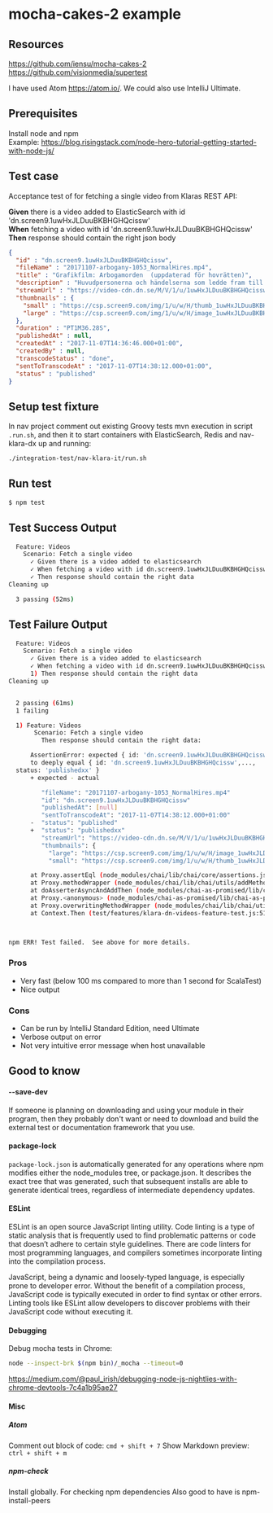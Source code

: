 
# mocha-cakes-2 example

## Resources
https://github.com/iensu/mocha-cakes-2  
https://github.com/visionmedia/supertest

I have used Atom https://atom.io/. We could also use IntelliJ Ultimate.

## Prerequisites ##
Install node and npm  
Example:
https://blog.risingstack.com/node-hero-tutorial-getting-started-with-node-js/

## Test case ##
Acceptance test of for fetching a single video from Klaras REST API:   
 
<b>Given</b> there is a video added to ElasticSearch with id 'dn.screen9.1uwHxJLDuuBKBHGHQcissw'  
<b>When</b> fetching a video with id 'dn.screen9.1uwHxJLDuuBKBHGHQcissw'  
<b>Then</b> response should contain the right json body  

```json
{
  "id" : "dn.screen9.1uwHxJLDuuBKBHGHQcissw",
  "fileName" : "20171107-arbogany-1053_NormalHires.mp4",
  "title" : "Grafikfilm: Arbogamorden  (uppdaterad för hovrätten)",
  "description" : "Huvudpersonerna och händelserna som ledde fram till rättegången och dom mot den 42:åriga kvinnan och hennes pojkvän. Nu prövas målet i Svea Hovrätt",
  "streamUrl" : "https://video-cdn.dn.se/M/V/1/u/1uwHxJLDuuBKBHGHQcissw_360p_h264h.mp4?v=1&token=0ed558211ccafe3db4784",
  "thumbnails" : {
    "small" : "https://csp.screen9.com/img/1/u/w/H/thumb_1uwHxJLDuuBKBHGHQcissw/8.jpg",
    "large" : "https://csp.screen9.com/img/1/u/w/H/image_1uwHxJLDuuBKBHGHQcissw/8.jpg"
  },
  "duration" : "PT1M36.28S",
  "publishedAt" : null,
  "createdAt" : "2017-11-07T14:36:46.000+01:00",
  "createdBy" : null,
  "transcodeStatus" : "done",
  "sentToTranscodeAt" : "2017-11-07T14:38:12.000+01:00",
  "status" : "published"
}
```

## Setup test fixture ##
In nav project comment out existing Groovy tests mvn execution in script `.run.sh`, and then it to start containers with ElasticSearch, Redis and nav-klara-dx up and running:
```sh
./integration-test/nav-klara-it/run.sh
```

## Run test ##
```sh
$ npm test
```

## Test Success Output
```sh
  Feature: Videos
    Scenario: Fetch a single video
      ✓ Given there is a video added to elasticsearch
      ✓ When fetching a video with id dn.screen9.1uwHxJLDuuBKBHGHQcissw/ from nav-klara-dn
      ✓ Then response should contain the right data
Cleaning up

  3 passing (52ms)
```

## Test Failure Output
```sh
  Feature: Videos
    Scenario: Fetch a single video
      ✓ Given there is a video added to elasticsearch
      ✓ When fetching a video with id dn.screen9.1uwHxJLDuuBKBHGHQcissw/ from nav-klara-dn
      1) Then response should contain the right data
Cleaning up


  2 passing (61ms)
  1 failing

  1) Feature: Videos
       Scenario: Fetch a single video
         Then response should contain the right data:

      AssertionError: expected { id: 'dn.screen9.1uwHxJLDuuBKBHGHQcissw',...,status: 'published' } 
      to deeply equal { id: 'dn.screen9.1uwHxJLDuuBKBHGHQcissw',...,
  status: 'publishedxx' }
      + expected - actual

         "fileName": "20171107-arbogany-1053_NormalHires.mp4"
         "id": "dn.screen9.1uwHxJLDuuBKBHGHQcissw"
         "publishedAt": [null]
         "sentToTranscodeAt": "2017-11-07T14:38:12.000+01:00"
      -  "status": "published"
      +  "status": "publishedxx"
         "streamUrl": "https://video-cdn.dn.se/M/V/1/u/1uwHxJLDuuBKBHGHQcissw_360p_h264h.mp4?v=1&token=0ed558211ccafe3db4784"
         "thumbnails": {
           "large": "https://csp.screen9.com/img/1/u/w/H/image_1uwHxJLDuuBKBHGHQcissw/8.jpg"
           "small": "https://csp.screen9.com/img/1/u/w/H/thumb_1uwHxJLDuuBKBHGHQcissw/8.jpg"

      at Proxy.assertEql (node_modules/chai/lib/chai/core/assertions.js:1080:10)
      at Proxy.methodWrapper (node_modules/chai/lib/chai/utils/addMethod.js:57:25)
      at doAsserterAsyncAndAddThen (node_modules/chai-as-promised/lib/chai-as-promised.js:289:22)
      at Proxy.<anonymous> (node_modules/chai-as-promised/lib/chai-as-promised.js:255:20)
      at Proxy.overwritingMethodWrapper (node_modules/chai/lib/chai/utils/overwriteMethod.js:78:33)
      at Context.Then (test/features/klara-dn-videos-feature-test.js:51:23)



npm ERR! Test failed.  See above for more details.
```

### Pros
+ Very fast (below 100 ms compared to more than 1 second for ScalaTest)
+ Nice output
 
### Cons
- Can be run by IntelliJ Standard Edition, need Ultimate
- Verbose output on error
- Not very intuitive error message when host unavailable


## Good to know ##

#### --save-dev ####
If someone is planning on downloading and using your module in their program, then they probably don't want or need to download and build the external test or documentation framework that you use.

#### package-lock ####
`package-lock.json` is automatically generated for any operations where npm modifies either the node_modules tree, or package.json. It describes the exact tree that was generated, such that subsequent installs are able to generate identical trees, regardless of intermediate dependency updates.

#### ESLint ####
ESLint is an open source JavaScript linting utility. Code linting is a type of static analysis that is frequently used to find problematic patterns or code that doesn’t adhere to certain style guidelines. There are code linters for most programming languages, and compilers sometimes incorporate linting into the compilation process.

JavaScript, being a dynamic and loosely-typed language, is especially prone to developer error. Without the benefit of a compilation process, JavaScript code is typically executed in order to find syntax or other errors. Linting tools like ESLint allow developers to discover problems with their JavaScript code without executing it.

#### Debugging ####
Debug mocha tests in Chrome:
```sh
node --inspect-brk $(npm bin)/_mocha --timeout=0
```
https://medium.com/@paul_irish/debugging-node-js-nightlies-with-chrome-devtools-7c4a1b95ae27

#### Misc ####
##### Atom #####
Comment out block of code: `cmd + shift + 7`
Show Markdown preview: `ctrl + shift + m`

##### npm-check #####
Install globally. For checking npm dependencies
Also good to have is npm-install-peers
